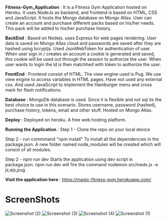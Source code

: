 **Fitness-Gym_Application** : 
It is a Fitness Gym Application hosted on Heroku. It uses NodeJs as backend, and frontend is based on HTML, CSS and JavaScript. It hosts the Mongo database on Mongo Atlas. User can create an account and purchase different packs based on his/her needs. This pack will be added to his/her purchase history.

**BackEnd** : 
Based on Nodejs. uses Express for web pages rendering. User data is saved on Mongo Atlas cloud and passwords are saved after they are hashed using bcryptjs. 
Used JsonWebToken for authentication of user. When user sign in / creates an account a cookie is generated and saved, this cookie will be used out through the session to authorize the user.
When  user wants to login the id is then matchhed with token to authorize the user.

**FrontEnd** :
Frontend consist of HTML. The view engine used is Pug. We use view engine to access variables in HTML pages. Have not used any external css. And used JavaScript to implement the Hamburger menu and cross mark for flash notifications.

**Database** :
MongoDb database is used. Since it is flexible and not sql its the best choice to use in this scenario. Stores username, password (hashed), purchase history, tokens, email and other stuff.
Hosted on Mongo Atlas.

**Deploy** :
Deployed on heroku. A free web hosting platform. 


**Running the Application** :
Step 1 - Clone the repo on your local device

Step 2 - run commmand "npm install"
To install all the dependencies in the package.json. A new folder named node_modules will be created which will consist of all modules.

Step 2 - npm run dev
Starts the application using dev script in package.json.
npm run dev will fire the command nodemon src/inedx.js -e js,ejs,pug 


**Visit the application here** :
https://magic-fitness-gym.herokuapp.com/

<h1>ScreenShots</h1>





![Screenshot (2)](https://user-images.githubusercontent.com/108979543/181069804-5479aebf-6dd1-4dd4-b75b-d6c5649bff61.png)
![Screenshot (3)](https://user-images.githubusercontent.com/108979543/181069817-47141e81-c97b-4776-8349-ab383f37fcac.png)
![Screenshot (4)](https://user-images.githubusercontent.com/108979543/181069826-20e2cf07-f6c2-4e03-83fa-9ce6f54e0434.png)
![Screenshot (1)](https://user-images.githubusercontent.com/108979543/181069832-0ec970e4-1874-4c35-af7a-56bbd2bd01c1.png)













